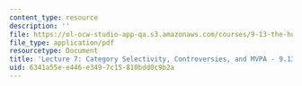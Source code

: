 ```yaml
---
content_type: resource
description: ''
file: https://ol-ocw-studio-app-qa.s3.amazonaws.com/courses/9-13-the-human-brain-spring-2019/6341a55ee446e3497c15810bdd0c9b2a_MIT9_13S19_L07.pdf
file_type: application/pdf
resourcetype: Document
title: 'Lecture 7: Category Selectivity, Controversies, and MVPA - 9.13 Spring 2019'
uid: 6341a55e-e446-e349-7c15-810bdd0c9b2a
---
```

